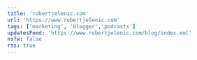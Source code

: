 ```yaml
---
title: 'robertjelenic.com'
url: 'https://www.robertjelenic.com'
tags: ['marketing', 'blogger','podcasts']
updatesFeed: 'https://www.robertjelenic.com/blog/index.xml'
nsfw: false
rss: true
---
```

